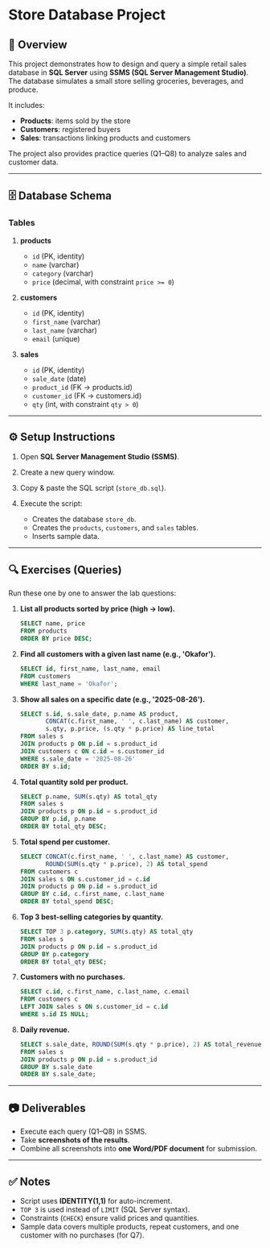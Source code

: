 # Store Database Project

## 📌 Overview

This project demonstrates how to design and query a simple retail sales database in **SQL Server** using **SSMS (SQL Server Management Studio)**.
The database simulates a small store selling groceries, beverages, and produce.

It includes:

* **Products**: items sold by the store
* **Customers**: registered buyers
* **Sales**: transactions linking products and customers

The project also provides practice queries (Q1–Q8) to analyze sales and customer data.

---

## 🗄 Database Schema

### Tables

1. **products**

   * `id` (PK, identity)
   * `name` (varchar)
   * `category` (varchar)
   * `price` (decimal, with constraint `price >= 0`)

2. **customers**

   * `id` (PK, identity)
   * `first_name` (varchar)
   * `last_name` (varchar)
   * `email` (unique)

3. **sales**

   * `id` (PK, identity)
   * `sale_date` (date)
   * `product_id` (FK → products.id)
   * `customer_id` (FK → customers.id)
   * `qty` (int, with constraint `qty > 0`)

---

## ⚙️ Setup Instructions

1. Open **SQL Server Management Studio (SSMS)**.
2. Create a new query window.
3. Copy & paste the SQL script (`store_db.sql`).
4. Execute the script:

   * Creates the database `store_db`.
   * Creates the `products`, `customers`, and `sales` tables.
   * Inserts sample data.

---

## 🔍 Exercises (Queries)

Run these one by one to answer the lab questions:

1. **List all products sorted by price (high → low).**

   ```sql
   SELECT name, price 
   FROM products 
   ORDER BY price DESC;
   ```

2. **Find all customers with a given last name (e.g., 'Okafor').**

   ```sql
   SELECT id, first_name, last_name, email 
   FROM customers 
   WHERE last_name = 'Okafor';
   ```

3. **Show all sales on a specific date (e.g., '2025-08-26').**

   ```sql
   SELECT s.id, s.sale_date, p.name AS product,
          CONCAT(c.first_name, ' ', c.last_name) AS customer,
          s.qty, p.price, (s.qty * p.price) AS line_total
   FROM sales s
   JOIN products p ON p.id = s.product_id
   JOIN customers c ON c.id = s.customer_id
   WHERE s.sale_date = '2025-08-26'
   ORDER BY s.id;
   ```

4. **Total quantity sold per product.**

   ```sql
   SELECT p.name, SUM(s.qty) AS total_qty
   FROM sales s
   JOIN products p ON p.id = s.product_id
   GROUP BY p.id, p.name
   ORDER BY total_qty DESC;
   ```

5. **Total spend per customer.**

   ```sql
   SELECT CONCAT(c.first_name, ' ', c.last_name) AS customer,
          ROUND(SUM(s.qty * p.price), 2) AS total_spend
   FROM customers c
   JOIN sales s ON s.customer_id = c.id
   JOIN products p ON p.id = s.product_id
   GROUP BY c.id, c.first_name, c.last_name
   ORDER BY total_spend DESC;
   ```

6. **Top 3 best-selling categories by quantity.**

   ```sql
   SELECT TOP 3 p.category, SUM(s.qty) AS total_qty
   FROM sales s
   JOIN products p ON p.id = s.product_id
   GROUP BY p.category
   ORDER BY total_qty DESC;
   ```

7. **Customers with no purchases.**

   ```sql
   SELECT c.id, c.first_name, c.last_name, c.email
   FROM customers c
   LEFT JOIN sales s ON s.customer_id = c.id
   WHERE s.id IS NULL;
   ```

8. **Daily revenue.**

   ```sql
   SELECT s.sale_date, ROUND(SUM(s.qty * p.price), 2) AS total_revenue
   FROM sales s
   JOIN products p ON p.id = s.product_id
   GROUP BY s.sale_date
   ORDER BY s.sale_date;
   ```

---

## 📷 Deliverables

* Execute each query (Q1–Q8) in SSMS.
* Take **screenshots of the results**.
* Combine all screenshots into **one Word/PDF document** for submission.

---

## ✅ Notes

* Script uses **IDENTITY(1,1)** for auto-increment.
* `TOP 3` is used instead of `LIMIT` (SQL Server syntax).
* Constraints (`CHECK`) ensure valid prices and quantities.
* Sample data covers multiple products, repeat customers, and one customer with no purchases (for Q7).
